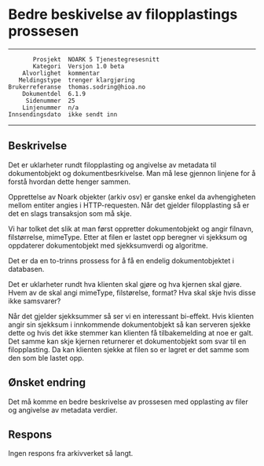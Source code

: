 Bedre beskivelse av filopplastings prossesen
==============================================================

 ------------------  ---------------------------------
           Prosjekt  NOARK 5 Tjenestegresesnitt
           Kategori  Versjon 1.0 beta
        Alvorlighet  kommentar
       Meldingstype  trenger klargjøring
    Brukerreferanse  thomas.sodring@hioa.no
        Dokumentdel  6.1.9
         Sidenummer  25
        Linjenummer  n/a
    Innsendingsdato  ikke sendt inn
 ------------------  ---------------------------------

Beskrivelse
-----------

Det er uklarheter rundt filopplasting og angivelse av metadata til
dokumentobjekt og dokumentbesrkivelse. Man må lese gjennon linjene
for å forstå hvordan dette henger sammen.

Opprettelse av Noark objekter (arkiv osv) er ganske enkel da avhengigheten
mellom entiter angies i HTTP-requesten. Når det gjelder filopplasting så er
det en slags transaksjon som må skje.

Vi har tolket det slik at man først oppretter dokumentobjekt og angir
filnavn, filstørrelse, mimeType. Etter at filen er lastet opp beregner vi
sjekksum og oppdaterer dokumentobjekt med sjekksumverdi og algoritme.

Det er da en to-trinns prossess for å få en endelig dokumentobjektet i
databasen.

Det er uklarheter rundt hva klienten skal gjøre og hva kjernen skal gjøre.
Hvem av de skal angi mimeType, filstørelse, format? Hva skal skje hvis disse
ikke samsvarer?

Når det gjelder sjekksummer så ser vi en interessant bi-effekt. Hvis klienten
angir sin sjekksum i innkommende dokumentobjekt så kan serveren sjekke dette og
 hvis det ikke stemmer kan klienten få tilbakemelding at noe er galt. Det samme
 kan skje kjernen returnerer et dokumentobjekt som svar til en filopplasting.
 Da kan klienten sjekke at filen so er lagret er det samme som den som ble
 lastet opp.


Ønsket endring
--------------

Det må komme en bedre beskrivelse av prossesen med opplasting av filer og
angivelse av metadata verdier.

Respons
-------

Ingen respons fra arkivverket så langt.
